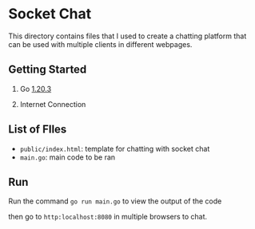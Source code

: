 # Socket Chat

This directory contains files that I used to create a chatting platform that can be used with multiple clients in different webpages. 

## Getting Started
1) Go [1.20.3](https://go.dev/doc/install)

2) Internet Connection

## List of FIles
- `public/index.html`: template for chatting with socket chat
- `main.go`: main code to be ran


## Run
Run the command `go run main.go` to view the output of the code

then go to `http:localhost:8080` in multiple browsers to chat.